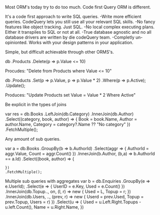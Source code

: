 Most ORM's today try to do too much. Code first Query ORM is different.

It's a code first approach to write SQL queries.
-Write more efficient queries. CodeQuery lets you still use all your relevant SQL skills.
-No fancy features like object tracking. Just SQL.
-No local complex executing plans. Either it transpiles to SQL or not at all.
-True database agnostic and no all database drivers are written by die codeQuery team.
-Completly un-opinionted. Works with your design patterns in your application.

Simple, but difficult achievable through other ORMS's.

db
    .Products
    .Delete(p => p.Value <= 10)

Procudes: "Delete from Products where Value <= 10"

db
    .Products
    .Set(p => p.Value, p => p.Value * 2)
    .Where(p => p.Active);
    .Update();

Produces: "Update Products set Value = Value * 2 Where Active"

Be explicit in the types of joins

var res = db.Books
    .LeftJoin(db.Category)
    .InnerJoin(db.Author)
    .Select((category, book, author) => {
        Book = book.Name,
        Author = author.Name,
        Category = category?.Name ?? "No category"
    })
    .FetchMultiple();
    
Any amount of sub queries.

var a = db.Books
    .GroupBy(b => b.AuthorId)
    .Select(aggr => {
        AuthorId = aggr.Value,
        Count = aggr.Count()
    })
    .InnerJoin(b.Author, (b,a) => b.AuthorId == a.Id)
    .Select((book, author) => {

    })
    .FetchMultiple();

Multiple sub queries with aggregates
    var b = db.Enquiries
        .GroupBy(e => e.UserId);
        .Select(e => {
            UserID = e.Key,
            Used = e.Count()
        })
        .InnerJoin(db.Topup.., on, (l, r) => new { Used = L, Topup = r; })
        .InnerJoin(db.Users, .., (prev, r) => new { Userd = prev.Used, Topup = prev.Topup, Users = r) })
        .Select(u => {
            Used = u.Left.Right.Topups - u.left.Count(),
            Name = u.Right.Name,
        })
        
